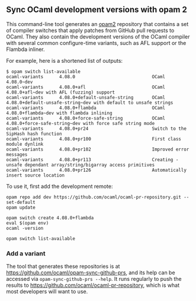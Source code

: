 ## Sync OCaml development versions with opam 2

This command-line tool generates an [opam2](https://opam.ocaml.org) repository
that contains a set of compiler switches that apply patches from
GitHub pull requests to OCaml.  They also contain the development
versions of the OCaml compiler with several common configure-time
variants, such as AFL support or the Flambda inliner.

For example, here is a shortened list of outputs:

```
$ opam switch list-available
ocaml-variants      4.08.0                             OCaml 4.08.0~dev
ocaml-variants      4.08.0+afl                         OCaml 4.08.0+afl~dev with AFL (fuzzing) support
ocaml-variants      4.08.0+default-unsafe-string       OCaml 4.08.0+default-unsafe-string~dev with default to unsafe strings
ocaml-variants      4.08.0+flambda                     OCaml 4.08.0+flambda~dev with flambda inlining
ocaml-variants      4.08.0+force-safe-string           OCaml 4.08.0+force-safe-string~dev with force safe string mode
ocaml-variants      4.08.0+pr24                        Switch to the SipHash hash function
ocaml-variants      4.08.0+pr100                       First class module dynlink
ocaml-variants      4.08.0+pr102                       Improved error messages
ocaml-variants      4.08.0+pr113                       Creating -unsafe dependant array/string/bigarray access primitives
ocaml-variants      4.08.0+pr126                       Automatically insert source location
```

To use it, first add the development remote:

```
opam repo add dev https://github.com/ocaml/ocaml-pr-repository.git --set-default
opam update

opam switch create 4.08.0+flambda
eval $(opam env)
ocaml -version

opam switch list-available
```

### Add a variant

The tool that generates these repositories is at <https://github.com/ocaml/opam-sync-github-prs>,
and its help can be accessed via `opam-sync-github-prs --help`.  It runs regularly to push
the results to <https://github.com/ocaml/ocaml-pr-repository>, which is what most developers
will want to use.
